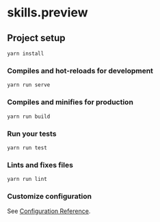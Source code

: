 # skills.preview

## Project setup
```shell
yarn install
```

### Compiles and hot-reloads for development
```shell
yarn run serve
```

### Compiles and minifies for production
```shell
yarn run build
```

### Run your tests
```shell
yarn run test
```

### Lints and fixes files
```shell
yarn run lint
```

### Customize configuration
See [Configuration Reference](https://cli.vuejs.org/config/).
